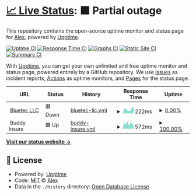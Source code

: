 # [📈 Live Status](https://alex-bluetec.github.io/upptime-test): <!--live status--> **🟧 Partial outage**

This repository contains the open-source uptime monitor and status page for [Alex](https://alex-bluetec.github.io/upptime-test), powered by [Upptime](https://github.com/upptime/upptime).

[![Uptime CI](https://github.com/alex-bluetec/upptime-test/workflows/Uptime%20CI/badge.svg)](https://github.com/alex-bluetec/upptime-test/actions?query=workflow%3A%22Uptime+CI%22)
[![Response Time CI](https://github.com/alex-bluetec/upptime-test/workflows/Response%20Time%20CI/badge.svg)](https://github.com/alex-bluetec/upptime-test/actions?query=workflow%3A%22Response+Time+CI%22)
[![Graphs CI](https://github.com/alex-bluetec/upptime-test/workflows/Graphs%20CI/badge.svg)](https://github.com/alex-bluetec/upptime-test/actions?query=workflow%3A%22Graphs+CI%22)
[![Static Site CI](https://github.com/alex-bluetec/upptime-test/workflows/Static%20Site%20CI/badge.svg)](https://github.com/alex-bluetec/upptime-test/actions?query=workflow%3A%22Static+Site+CI%22)
[![Summary CI](https://github.com/alex-bluetec/upptime-test/workflows/Summary%20CI/badge.svg)](https://github.com/alex-bluetec/upptime-test/actions?query=workflow%3A%22Summary+CI%22)

With [Upptime](https://upptime.js.org), you can get your own unlimited and free uptime monitor and status page, powered entirely by a GitHub repository. We use [Issues](https://github.com/alex-bluetec/upptime-test/issues) as incident reports, [Actions](https://github.com/alex-bluetec/upptime-test/actions) as uptime monitors, and [Pages](https://alex-bluetec.github.io/upptime-test) for the status page.

<!--start: status pages-->
<!-- This summary is generated by Upptime (https://github.com/upptime/upptime) -->
<!-- Do not edit this manually, your changes will be overwritten -->
<!-- prettier-ignore -->
| URL | Status | History | Response Time | Uptime |
| --- | ------ | ------- | ------------- | ------ |
| <img alt="" src="https://www.bluetecllc.com/favicon.ico" height="13"> [Bluetec LLC](https://www.bluetecllc.com) | 🟥 Down | [bluetec-llc.yml](https://github.com/alex-bluetec/upptime-test/commits/HEAD/history/bluetec-llc.yml) | <details><summary><img alt="Response time graph" src="./graphs/bluetec-llc/response-time-week.png" height="20"> 222ms</summary><br><a href="https://alex-bluetec.github.io/upptime-test/history/bluetec-llc"><img alt="Response time 246" src="https://img.shields.io/endpoint?url=https%3A%2F%2Fraw.githubusercontent.com%2Falex-bluetec%2Fupptime-test%2FHEAD%2Fapi%2Fbluetec-llc%2Fresponse-time.json"></a><br><a href="https://alex-bluetec.github.io/upptime-test/history/bluetec-llc"><img alt="24-hour response time 267" src="https://img.shields.io/endpoint?url=https%3A%2F%2Fraw.githubusercontent.com%2Falex-bluetec%2Fupptime-test%2FHEAD%2Fapi%2Fbluetec-llc%2Fresponse-time-day.json"></a><br><a href="https://alex-bluetec.github.io/upptime-test/history/bluetec-llc"><img alt="7-day response time 222" src="https://img.shields.io/endpoint?url=https%3A%2F%2Fraw.githubusercontent.com%2Falex-bluetec%2Fupptime-test%2FHEAD%2Fapi%2Fbluetec-llc%2Fresponse-time-week.json"></a><br><a href="https://alex-bluetec.github.io/upptime-test/history/bluetec-llc"><img alt="30-day response time 237" src="https://img.shields.io/endpoint?url=https%3A%2F%2Fraw.githubusercontent.com%2Falex-bluetec%2Fupptime-test%2FHEAD%2Fapi%2Fbluetec-llc%2Fresponse-time-month.json"></a><br><a href="https://alex-bluetec.github.io/upptime-test/history/bluetec-llc"><img alt="1-year response time 246" src="https://img.shields.io/endpoint?url=https%3A%2F%2Fraw.githubusercontent.com%2Falex-bluetec%2Fupptime-test%2FHEAD%2Fapi%2Fbluetec-llc%2Fresponse-time-year.json"></a></details> | <details><summary><a href="https://alex-bluetec.github.io/upptime-test/history/bluetec-llc">0.00%</a></summary><a href="https://alex-bluetec.github.io/upptime-test/history/bluetec-llc"><img alt="All-time uptime 27.73%" src="https://img.shields.io/endpoint?url=https%3A%2F%2Fraw.githubusercontent.com%2Falex-bluetec%2Fupptime-test%2FHEAD%2Fapi%2Fbluetec-llc%2Fuptime.json"></a><br><a href="https://alex-bluetec.github.io/upptime-test/history/bluetec-llc"><img alt="24-hour uptime 0.00%" src="https://img.shields.io/endpoint?url=https%3A%2F%2Fraw.githubusercontent.com%2Falex-bluetec%2Fupptime-test%2FHEAD%2Fapi%2Fbluetec-llc%2Fuptime-day.json"></a><br><a href="https://alex-bluetec.github.io/upptime-test/history/bluetec-llc"><img alt="7-day uptime 0.00%" src="https://img.shields.io/endpoint?url=https%3A%2F%2Fraw.githubusercontent.com%2Falex-bluetec%2Fupptime-test%2FHEAD%2Fapi%2Fbluetec-llc%2Fuptime-week.json"></a><br><a href="https://alex-bluetec.github.io/upptime-test/history/bluetec-llc"><img alt="30-day uptime 0.00%" src="https://img.shields.io/endpoint?url=https%3A%2F%2Fraw.githubusercontent.com%2Falex-bluetec%2Fupptime-test%2FHEAD%2Fapi%2Fbluetec-llc%2Fuptime-month.json"></a><br><a href="https://alex-bluetec.github.io/upptime-test/history/bluetec-llc"><img alt="1-year uptime 27.73%" src="https://img.shields.io/endpoint?url=https%3A%2F%2Fraw.githubusercontent.com%2Falex-bluetec%2Fupptime-test%2FHEAD%2Fapi%2Fbluetec-llc%2Fuptime-year.json"></a></details>
| <img alt="" src="https://www.buddy.insure/favicon.ico" height="13"> Buddy Insure | 🟩 Up | [buddy-insure.yml](https://github.com/alex-bluetec/upptime-test/commits/HEAD/history/buddy-insure.yml) | <details><summary><img alt="Response time graph" src="./graphs/buddy-insure/response-time-week.png" height="20"> 572ms</summary><br><a href="https://alex-bluetec.github.io/upptime-test/history/buddy-insure"><img alt="Response time 597" src="https://img.shields.io/endpoint?url=https%3A%2F%2Fraw.githubusercontent.com%2Falex-bluetec%2Fupptime-test%2FHEAD%2Fapi%2Fbuddy-insure%2Fresponse-time.json"></a><br><a href="https://alex-bluetec.github.io/upptime-test/history/buddy-insure"><img alt="24-hour response time 240" src="https://img.shields.io/endpoint?url=https%3A%2F%2Fraw.githubusercontent.com%2Falex-bluetec%2Fupptime-test%2FHEAD%2Fapi%2Fbuddy-insure%2Fresponse-time-day.json"></a><br><a href="https://alex-bluetec.github.io/upptime-test/history/buddy-insure"><img alt="7-day response time 572" src="https://img.shields.io/endpoint?url=https%3A%2F%2Fraw.githubusercontent.com%2Falex-bluetec%2Fupptime-test%2FHEAD%2Fapi%2Fbuddy-insure%2Fresponse-time-week.json"></a><br><a href="https://alex-bluetec.github.io/upptime-test/history/buddy-insure"><img alt="30-day response time 558" src="https://img.shields.io/endpoint?url=https%3A%2F%2Fraw.githubusercontent.com%2Falex-bluetec%2Fupptime-test%2FHEAD%2Fapi%2Fbuddy-insure%2Fresponse-time-month.json"></a><br><a href="https://alex-bluetec.github.io/upptime-test/history/buddy-insure"><img alt="1-year response time 597" src="https://img.shields.io/endpoint?url=https%3A%2F%2Fraw.githubusercontent.com%2Falex-bluetec%2Fupptime-test%2FHEAD%2Fapi%2Fbuddy-insure%2Fresponse-time-year.json"></a></details> | <details><summary><a href="https://alex-bluetec.github.io/upptime-test/history/buddy-insure">100.00%</a></summary><a href="https://alex-bluetec.github.io/upptime-test/history/buddy-insure"><img alt="All-time uptime 100.00%" src="https://img.shields.io/endpoint?url=https%3A%2F%2Fraw.githubusercontent.com%2Falex-bluetec%2Fupptime-test%2FHEAD%2Fapi%2Fbuddy-insure%2Fuptime.json"></a><br><a href="https://alex-bluetec.github.io/upptime-test/history/buddy-insure"><img alt="24-hour uptime 100.00%" src="https://img.shields.io/endpoint?url=https%3A%2F%2Fraw.githubusercontent.com%2Falex-bluetec%2Fupptime-test%2FHEAD%2Fapi%2Fbuddy-insure%2Fuptime-day.json"></a><br><a href="https://alex-bluetec.github.io/upptime-test/history/buddy-insure"><img alt="7-day uptime 100.00%" src="https://img.shields.io/endpoint?url=https%3A%2F%2Fraw.githubusercontent.com%2Falex-bluetec%2Fupptime-test%2FHEAD%2Fapi%2Fbuddy-insure%2Fuptime-week.json"></a><br><a href="https://alex-bluetec.github.io/upptime-test/history/buddy-insure"><img alt="30-day uptime 100.00%" src="https://img.shields.io/endpoint?url=https%3A%2F%2Fraw.githubusercontent.com%2Falex-bluetec%2Fupptime-test%2FHEAD%2Fapi%2Fbuddy-insure%2Fuptime-month.json"></a><br><a href="https://alex-bluetec.github.io/upptime-test/history/buddy-insure"><img alt="1-year uptime 100.00%" src="https://img.shields.io/endpoint?url=https%3A%2F%2Fraw.githubusercontent.com%2Falex-bluetec%2Fupptime-test%2FHEAD%2Fapi%2Fbuddy-insure%2Fuptime-year.json"></a></details>

<!--end: status pages-->

[**Visit our status website →**](https://alex-bluetec.github.io/upptime-test)

## 📄 License

- Powered by: [Upptime](https://github.com/upptime/upptime)
- Code: [MIT](./LICENSE) © [Alex](https://alex-bluetec.github.io/upptime-test)
- Data in the `./history` directory: [Open Database License](https://opendatacommons.org/licenses/odbl/1-0/)
